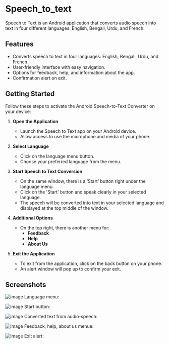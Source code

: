 # Speech_to_text
Speech to Text is an Android application that converts audio speech into text in four different languages: English, Bengali, Urdu, and French.
## Features

- Converts speech to text in four languages: English, Bengali, Urdu, and French.
- User-friendly interface with easy navigation.
- Options for feedback, help, and information about the app.
- Confirmation alert on exit.
## Getting Started

Follow these steps to activate the Android Speech-to-Text Converter on your device:

1. **Open the Application**
   - Launch the Speech to Text app on your Android device.
   - Allow access to use the microphone and media of your phone.

2. **Select Language**
   - Click on the language menu button.
   - Choose your preferred language from the menu.

3. **Start Speech to Text Conversion**
   - On the same window, there is a ‘Start’ button right under the language menu.
   - Click on the 'Start' button and speak clearly in your selected language.
   - The speech will be converted into text in your selected language and displayed at the top middle of the window.

4. **Additional Options**
   - On the top right, there is another menu for:
     - **Feedback**
     - **Help**
     - **About Us**

5. **Exit the Application**
   - To exit from the application, click on the back button on your phone.
   - An alert window will pop up to confirm your exit.
  
   
 ## Screenshots
 ![image](https://github.com/user-attachments/assets/f5fa7d76-e192-4ae2-b534-df489b2311b6)
 Language menu:
 
 ![image](https://github.com/user-attachments/assets/551fa913-d4da-47f1-ac13-c915121b0dc5)
 Start button:
 
 ![image](https://github.com/user-attachments/assets/b4fed890-4328-4f24-a4fd-8f9bfefb2269)
 Converted text from audio-speech:
 
 ![image](https://github.com/user-attachments/assets/c119d469-15da-4a34-b2de-6d67d2af8fa9)
 Feedback, help, about us menue:
 
 ![image](https://github.com/user-attachments/assets/742c6b60-5452-48d2-a11a-9621d60c0ddd)
 Exit alert:




